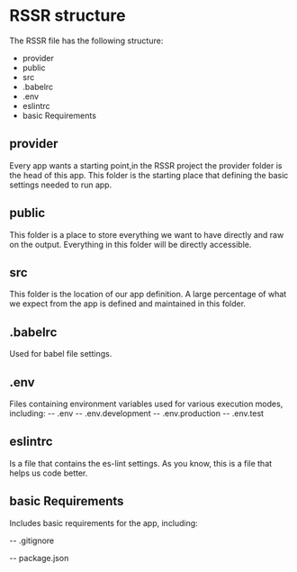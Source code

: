 # RSSR structure
The RSSR file has the following structure:
* provider
* public
* src
* .babelrc
* .env
* eslintrc
* basic Requirements

## provider
Every app wants a starting point,in the RSSR project the provider folder is the head of this app.
This folder is the starting place that defining the basic settings needed to run app.

## public
This folder is a place to store everything we want to have directly and raw on the output.
Everything in this folder will be directly accessible.

## src
This folder is the location of our app definition.
A large percentage of what we expect from the app is defined and maintained in this folder.

## .babelrc
Used for babel file settings.

## .env
Files containing environment variables used for various execution modes, including:
-- .env
-- .env.development
-- .env.production
-- .env.test

## eslintrc
Is a file that contains the es-lint settings. As you know, this is a file that helps us code better.

## basic Requirements
Includes basic requirements for the app, including:

-- .gitignore

-- package.json




<!--stackedit_data:
eyJoaXN0b3J5IjpbLTIzNDgzNzE1MSwtMTMxNDQ5MTc0MywtMj
M0ODM3MTUxXX0=
-->